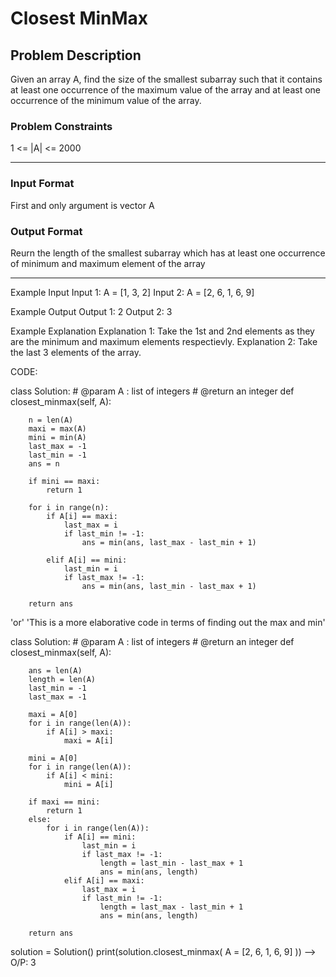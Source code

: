 # Closest MinMax

## Problem Description
Given an array A, find the size of the smallest subarray such that it contains at least one occurrence of the maximum value of the array
and at least one occurrence of the minimum value of the array.

### Problem Constraints
1 <= |A| <= 2000

---

### Input Format
First and only argument is vector A

### Output Format
Reurn the length of the smallest subarray which has at least one occurrence of minimum and maximum element of the array

---

Example Input
Input 1:
A = [1, 3, 2]
Input 2:
A = [2, 6, 1, 6, 9]
  
Example Output
Output 1:
 2
Output 2:
 3

Example Explanation
Explanation 1:
 Take the 1st and 2nd elements as they are the minimum and maximum elements respectievly.
Explanation 2:
 Take the last 3 elements of the array.

CODE:

class Solution:
    # @param A : list of integers
    # @return an integer
    def closest_minmax(self, A):

        n = len(A)
        maxi = max(A)
        mini = min(A)
        last_max = -1
        last_min = -1
        ans = n

        if mini == maxi:
            return 1

        for i in range(n):
            if A[i] == maxi:
                last_max = i
                if last_min != -1:
                    ans = min(ans, last_max - last_min + 1)
            
            elif A[i] == mini:
                last_min = i
                if last_max != -1:
                    ans = min(ans, last_min - last_max + 1)
        
        return ans

'or'
'This is a more elaborative code in terms of finding out the max and min'

class Solution:
    # @param A : list of integers
    # @return an integer
    def closest_minmax(self, A):

        ans = len(A)
        length = len(A)
        last_min = -1
        last_max = -1

        maxi = A[0]
        for i in range(len(A)):
            if A[i] > maxi:
                maxi = A[i]

        mini = A[0]
        for i in range(len(A)):
            if A[i] < mini:
                mini = A[i]
              
        if maxi == mini:
            return 1
        else:
            for i in range(len(A)):
                if A[i] == mini:
                    last_min = i
                    if last_max != -1:
                        length = last_min - last_max + 1
                        ans = min(ans, length)        
                elif A[i] == maxi:
                    last_max = i
                    if last_min != -1:
                        length = last_max - last_min + 1
                        ans = min(ans, length)

        return ans

solution = Solution()
print(solution.closest_minmax( A = [2, 6, 1, 6, 9] ))  -->  O/P: 3
